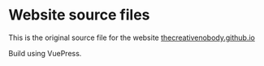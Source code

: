 # Website source files
This is the original source file for the website [thecreativenobody.github.io](https://thecreativenobody.github.io)

Build using VuePress.
